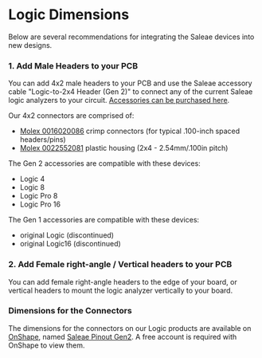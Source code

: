 # Logic Dimensions

Below are several recommendations for integrating the Saleae devices into new designs.

### 1. Add Male Headers to your PCB

You can add 4x2 male headers to your PCB and use the Saleae accessory cable "Logic-to-2x4 Header (Gen 2)" to connect any of the current Saleae logic analyzers to your circuit. [Accessories can be purchased here](https://www.saleae.com/accessories).

Our 4x2 connectors are comprised of:

* [Molex 0016020086](https://www.molex.com/pdm\_docs/sd/016020086\_sd.pdf) crimp connectors (for typical .100-inch spaced headers/pins)
* [Molex 0022552081](https://www.molex.com/pdm\_docs/sd/022552081\_sd.pdf) plastic housing (2x4 - 2.54mm/.100in pitch)

The Gen 2 accessories are compatible with these devices:

* Logic 4
* Logic 8
* Logic Pro 8
* Logic Pro 16

The Gen 1 accessories are compatible with these devices:

* original Logic (discontinued)
* original Logic16 (discontinued)

### 2. Add Female right-angle / Vertical headers to your PCB

You can add female right-angle headers to the edge of your board, or vertical headers to mount the logic analyzer vertically to your board.

### Dimensions for the Connectors

The dimensions for the connectors on our Logic products are available on [OnShape](http://www.onshape.com), named [Saleae Pinout Gen2](https://cad.onshape.com/documents/3639851e3a52499691159c81/w/c1d2f96bff954fc38299a060/e/9a4c6d0887ae4833a561c8c2). A free account is required with OnShape to view them.
